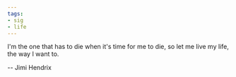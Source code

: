 ```yaml
---
tags:
- sig
- life
---
```




I'm the one that has to die when it's time for me to die, so let me live my life, the way I want to. 

-- Jimi Hendrix
